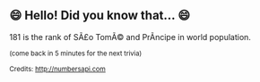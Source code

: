## :smile: Hello! Did you know that... :smile:
181 is the rank of SÃ£o TomÃ© and PrÃ­ncipe in world population.

<sup>(come back in 5 minutes for the next trivia)</sup>


<sup>Credits: http://numbersapi.com</sup>
